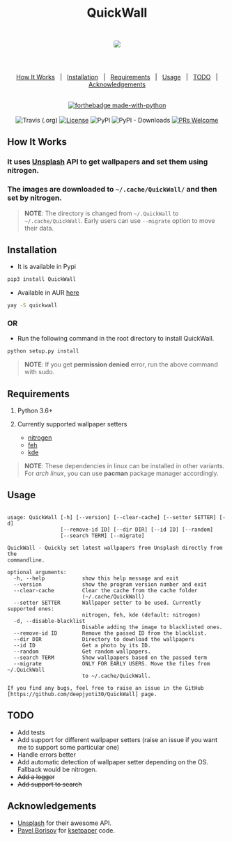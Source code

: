 <h1 align="center">QuickWall</h1>

<div align="center" style="padding-top: 2em !important; padding-bottom: 2em; !important">
    <img src="qw.gif" style="border-radius: 4px !important;">
</div>


<div align="center">
<br/>

<a href="#how-it-works">How It Works</a>&nbsp;&nbsp;&nbsp;|&nbsp;&nbsp;&nbsp;<a href="#installation">Installation</a>&nbsp;&nbsp;&nbsp;|&nbsp;&nbsp;&nbsp;<a href="#requirements">Requirements</a>&nbsp;&nbsp;&nbsp;|&nbsp;&nbsp;&nbsp;<a href="#usage">Usage</a>&nbsp;&nbsp;&nbsp;|&nbsp;&nbsp;&nbsp;<a href="#todo">TODO</a>&nbsp;&nbsp;&nbsp;|&nbsp;&nbsp;&nbsp;<a href="#acknowledgements">Acknowledgements</a>&nbsp;&nbsp;&nbsp;
<br/><br/>

[![forthebadge made-with-python](http://ForTheBadge.com/images/badges/made-with-python.svg)](https://www.python.org/)<br/><br/>
![Travis (.org)](https://img.shields.io/travis/deepjyoti30/QuickWall?style=for-the-badge) [![License](https://img.shields.io/badge/License-MIT-pink.svg?style=for-the-badge)](LICENSE) ![PyPI](https://img.shields.io/pypi/v/QuickWall?style=for-the-badge) ![PyPI - Downloads](https://img.shields.io/pypi/dm/QuickWall?style=for-the-badge) [![PRs Welcome](https://img.shields.io/badge/PRs-welcome-purple.svg?style=for-the-badge)](http://makeapullrequest.com)

</div>

## How It Works

### It uses [Unsplash](https://unsplash.com) API to get wallpapers and set them using nitrogen.
### The images are downloaded to ```~/.cache/QuickWall/``` and then set by nitrogen.

> **NOTE**: The directory is changed from ```~/.QuickWall``` to ```~/.cache/QuickWall```. Early users can use ```--migrate``` option to move their data.

## Installation

* It is available in Pypi

```sh
pip3 install QuickWall
```

* Available in AUR [here](https://aur.archlinux.org/packages/quickwall/)

```sh
yay -S quickwall
```

### OR

* Run the following command in the root directory to install QuickWall.

```sh
python setup.py install
```

> **NOTE**: If you get **permission denied** error, run the above command with sudo.

## Requirements

1. Python 3.6+
2. Currently supported wallpaper setters

    - [nitrogen](https://github.com/l3ib/nitrogen)
    - [feh](https://github.com/derf/feh)
    - [kde](https://github.com/KDE/plasma-desktop)

> **NOTE**: These dependencies in linux can be installed in other variants.  
> For *arch linux*, you can use **pacman** package manager accordingly.

## Usage

```console

usage: QuickWall [-h] [--version] [--clear-cache] [--setter SETTER] [-d]
                 [--remove-id ID] [--dir DIR] [--id ID] [--random]
                 [--search TERM] [--migrate]

QuickWall - Quickly set latest wallpapers from Unsplash directly from the
commandline.

optional arguments:
  -h, --help            show this help message and exit
  --version             show the program version number and exit
  --clear-cache         Clear the cache from the cache folder
                        (~/.cache/QuickWall)
  --setter SETTER       Wallpaper setter to be used. Currently supported ones:
                        nitrogen, feh, kde (default: nitrogen)
  -d, --disable-blacklist
                        Disable adding the image to blacklisted ones.
  --remove-id ID        Remove the passed ID from the blacklist.
  --dir DIR             Directory to download the wallpapers
  --id ID               Get a photo by its ID.
  --random              Get random wallpapers.
  --search TERM         Show wallpapers based on the passed term
  --migrate             ONLY FOR EARLY USERS. Move the files from ~/.QuickWall
                        to ~/.cache/QuickWall.

If you find any bugs, feel free to raise an issue in the GitHub
[https://github.com/deepjyoti30/QuickWall] page.

```

## TODO

- Add tests
- Add support for different wallpaper setters (raise an issue if you want me to support some particular one)
- Handle errors better
- Add automatic detection of wallpaper setter depending on the OS. Fallback would be nitrogen.
- ~~Add a logger~~
- ~~Add support to search~~

## Acknowledgements

- [Unsplash](https://unsplash.com) for their awesome API.
- [Pavel Borisov](https://github.com/pashazz) for [ksetpaper](https://github.com/pashazz/ksetwallpaper) code.